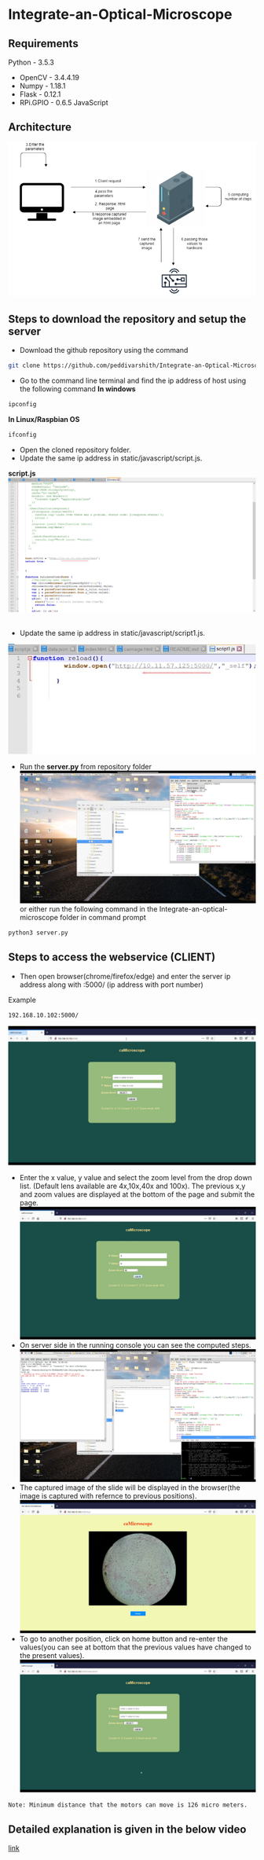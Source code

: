 # Integrate-an-Optical-Microscope
## Requirements
Python - 3.5.3
- OpenCV - 3.4.4.19 
- Numpy - 1.18.1
- Flask - 0.12.1
- RPi.GPIO - 0.6.5
JavaScript
## Architecture
![](tutorial/Architecture.png)
## Steps to download the repository and setup the server
- Download the github repository using the command 
```bash 
git clone https://github.com/peddivarshith/Integrate-an-Optical-Microscope.git
```
- Go to the command line terminal and find the ip address of host using the following command
 **In windows**
```bash
ipconfig
```
 **In Linux/Raspbian OS**
```bash
ifconfig
```
- Open the cloned repository folder.
- Update the same ip address in static/javascript/script.js.


**script.js**
![](tutorial/step1_2.png)</br></br>

- Update the same ip address in static/javascript/script1.js. 

![](tutorial/step1_1.png)

- Run the **server.py** from repository folder 
![](tutorial/step2.png)
or either run the following command in the Integrate-an-optical-microscope folder in command prompt
```bash
python3 server.py
```
## Steps to access the webservice (CLIENT)
- Then open browser(chrome/firefox/edge) and enter the server ip address along with :5000/ (ip address with port number)

Example 
```bash
192.168.10.102:5000/
```
![](tutorial/step3.png)
- Enter the x value, y value and select the zoom level from the drop down list. (Default lens available are 4x,10x,40x and 100x). The previous x,y and zoom values are displayed at the bottom of the page and submit the page.
![](tutorial/step4.png)
- On server side in the running console you can see the computed steps.
![](tutorial/step5.png)
- The captured image of the slide will be displayed in the browser(the image is captured with refernce to previous positions).
![](tutorial/step6.png)
- To go to another position, click on home button and re-enter the values(you can see at bottom that the previous values have changed to the present values).
![](tutorial/step7.png)
```bash
Note: Minimum distance that the motors can move is 126 micro meters.
```
## Detailed explanation is given in the below video
[link](url)
